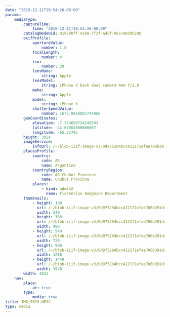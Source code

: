 ```yaml
---
date: "2019-12-11T10:54:26-08:00"
params:
    mediaType:
        captureTime:
            time: "2019-12-11T10:54:26-08:00"
        catalogNodeUid: 0197d0ff-4298-7f2f-ad5f-95cc4030b288
        exifProfile:
            apertureValue:
                number: 1.8
            focalLength:
                number: 4
            iso:
                number: 20
            lensMake:
                string: Apple
            lensModel:
                string: iPhone X back dual camera 4mm f/1.8
            make:
                string: Apple
            model:
                string: iPhone X
            shutterSpeedValue:
                number: 1675.0418882744868
        geoCoordinates:
            elevation: -7.374658724249193
            latitude: -44.04561666666667
            longitude: -65.22795
        height: 3024
        imageService:
            infoUrl: /~/blob-iiif-image-v3/0d975294bcc412171efae706b391de1267d7ebc7a8397bee7e8bdd90b43ba651/info.json
        placesProfile:
            country:
                code: AR
                name: Argentina
            countryRegion:
                code: AR-Chubut Province
                name: Chubut Province
            places:
                - kind: admin2
                  name: Florentino Ameghino Department
        thumbnails:
            - height: 180
              url: /~/blob-iiif-image-v3/0d975294bcc412171efae706b391de1267d7ebc7a8397bee7e8bdd90b43ba651/full/240%2C180/0/default.jpg
              width: 240
            - height: 360
              url: /~/blob-iiif-image-v3/0d975294bcc412171efae706b391de1267d7ebc7a8397bee7e8bdd90b43ba651/full/480%2C360/0/default.jpg
              width: 480
            - height: 540
              url: /~/blob-iiif-image-v3/0d975294bcc412171efae706b391de1267d7ebc7a8397bee7e8bdd90b43ba651/full/720%2C540/0/default.jpg
              width: 720
            - height: 960
              url: /~/blob-iiif-image-v3/0d975294bcc412171efae706b391de1267d7ebc7a8397bee7e8bdd90b43ba651/full/1280%2C960/0/default.jpg
              width: 1280
            - height: 1440
              url: /~/blob-iiif-image-v3/0d975294bcc412171efae706b391de1267d7ebc7a8397bee7e8bdd90b43ba651/full/1920%2C1440/0/default.jpg
              width: 1920
        width: 4032
    nav:
        place:
            ar: true
        type:
            media: true
title: IMG_9075.HEIC
type: media
---
```

